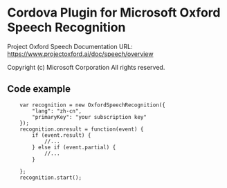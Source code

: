 # Cordova Plugin for Microsoft Oxford Speech Recognition

Project Oxford Speech Documentation URL: https://www.projectoxford.ai/doc/speech/overview

Copyright (c) Microsoft Corporation
All rights reserved. 

Code example
------------
```
    var recognition = new OxfordSpeechRecognition({
        "lang": "zh-cn",
        "primaryKey": "your subscription key"
    });
    recognition.onresult = function(event) {
        if (event.result) {
            //...
        } else if (event.partial) {
            //...
        }
        
    };
    recognition.start();
```
